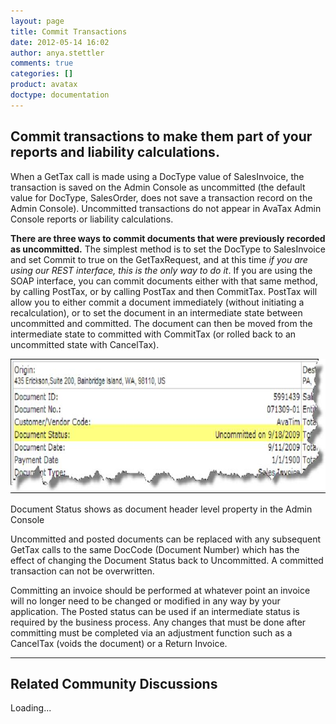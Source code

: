 ```yaml
---
layout: page
title: Commit Transactions
date: 2012-05-14 16:02
author: anya.stettler
comments: true
categories: []
product: avatax
doctype: documentation
---
```

<h2>Commit transactions to make them part of your reports and liability calculations.</h2>
When a GetTax call is made using a DocType value of SalesInvoice, the transaction is saved on the Admin Console as uncommitted (the default value for DocType, SalesOrder, does not save a transaction record on the Admin Console). Uncommitted transactions do not appear in AvaTax Admin Console reports or liability calculations.

<b>There are three ways to commit documents that were previously recorded as uncommitted.</b>
The simplest method is to set the DocType to SalesInvoice and set Commit to true on the GetTaxRequest, and at this time <em>if you are using our REST interface, this is the only way to do it</em>.
If you are using the SOAP interface, you can commit documents either with that same method, by calling PostTax, or by calling PostTax and then CommitTax. PostTax will allow you to either commit a document immediately (without initiating a recalculation), or to set the document in an intermediate state between uncommitted and committed. The document can then be moved from the intermediate state to committed with CommitTax (or rolled back to an uncommitted state with CancelTax).

<a href="/images/2012/05/Document-Status.jpg"><img class="size-full wp-image-330" src="/images/2012/05/Document-Status.jpg" alt="Document Status shows as document header level property in the Admin Console" width="776" height="215" /></a> <div class="caption">Document Status shows as document header level property in the Admin Console</div>

Uncommitted and posted documents can be replaced with any subsequent GetTax calls to the same DocCode (Document Number) which has the effect of changing the Document Status back to Uncommitted. A committed transaction can not be overwritten.

Committing an invoice should be performed at whatever point an invoice will no longer need to be changed or modified in any way by your application. The Posted status can be used if an intermediate status is required by the business process. Any changes that must be done after committing must be completed via an adjustment function such as a CancelTax (voids the document) or a Return Invoice.

<hr />

<h2>Related Community Discussions</h2>
<div id="gsfn_list_widget">
<div id="gsfn_content">Loading...</div>
</div>
<script src="https://getsatisfaction.com/avalara/widgets/javascripts/f585970/widgets.js" type="text/javascript"></script><script src="https://getsatisfaction.com/avalara/topics.widget?callback=gsfnTopicsCallback&amp;length=240&amp;limit=5&amp;sort=recently_active&amp;user_defined_code=commit" type="text/javascript"></script>
<div id="getsat-widget-8157"></div>
<script src="https://loader.engage.gsfn.us/loader.js" type="text/javascript"></script><script type="text/javascript">// <![CDATA[
if (typeof GSFN !== "undefined") { GSFN.loadWidget(8157,{"containerId":"getsat-widget-8157"}); }
// ]]></script>
